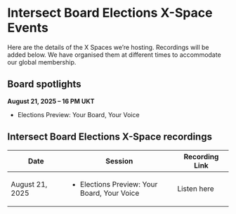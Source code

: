 # Intersect Board Elections X-Space Events

Here are the details of the X Spaces we’re hosting. Recordings will be added below. We have organised them at different times to accommodate our global membership.

## Board spotlights



**August 21, 2025 – 16 PM UKT**

* Elections Preview: Your Board, Your Voice



## Intersect Board Elections X-Space recordings

<table data-full-width="true"><thead><tr><th width="196">Date</th><th width="414.5999755859375">Session</th><th width="147.5999755859375">Recording Link</th></tr></thead><tbody><tr><td>August 21, 2025</td><td><ul><li>Elections Preview: Your Board, Your Voice</li></ul></td><td>Listen here</td></tr></tbody></table>

